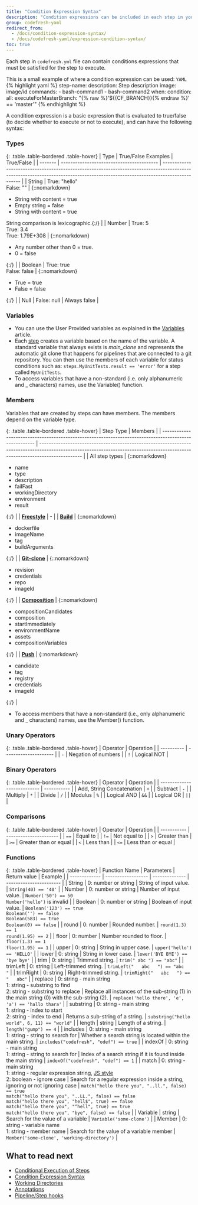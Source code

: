 ```yaml
---
title: "Condition Expression Syntax"
description: "Condition expressions can be included in each step in your codefresh.yml, and must be satisfied for the step to execute."
group: codefresh-yaml
redirect_from:
  - /docs/condition-expression-syntax/
  - /docs/codefresh-yaml/expression-condition-syntax/
toc: true
---
```

Each step in `codefresh.yml` file can contain conditions expressions that must be satisfied for the step to execute.

This is a small example of where a condition expression  can be used:
  `YAML`
{% highlight yaml %}
step-name:
  description: Step description
  image: image/id
  commands:
    - bash-command1
    - bash-command2
  when:
    condition:
      all:
        executeForMasterBranch: "{% raw %}'${{CF_BRANCH}}{% endraw %}' == 'master'"
{% endhighlight %}

A condition expression is a basic expression that is evaluated to true/false (to decide whether to execute or not to execute), and can have the following syntax:

### Types

{: .table .table-bordered .table-hover}
| Type    | True/False Examples                       | True/False                                                                                                                                                                     |
| ------- | ----------------------------------------- | ------------------------------------------------------------------------------------------------------------------------------------------------------------------------------ |
| String  | True: "hello"<br>False: ""                | {::nomarkdown}<ul><li>String with content = true</li><li>Empty string = false</li><li>String with content = true</li></ul><span class="text-muted">String comparison is lexicographic</span>.{:/}    |
| Number  | True: 5<br>True: 3.4<br>True: 1.79E+308   | {::nomarkdown}<ul><li>Any number other than 0 = true.</li><li>0 = false</li></ul>{:/}                                                                                                                                      |
| Boolean | True: true<br>False: false                | {::nomarkdown}<ul><li>True = true</li><li>False = false</li></ul>{:/}                                                                                                                                                       |
| Null    | False: null                               | Always false                                                                                                                                                                   |

### Variables
  * You can use the User Provided variables as explained in the [Variables]({{site.baseurl}}/docs/codefresh-yaml/variables/) article.
  * Each [step]({{site.baseurl}}/docs/codefresh-yaml/steps/)  creates a variable based on the name of the variable. A standard variable that always exists is *main_clone* and represents the automatic git clone that happens for pipelines that are connected to a git repository. You can then use the members of each variable for status conditions such as: `steps.MyUnitTests.result == 'error'` for a step called `MyUnitTests`.
  * To access variables that have a non-standard (i.e. only alphanumeric and _ characters) names, use the Variable() function.

### Members
Variables that are created by steps can have members. The members depend on the variable type.

{: .table .table-bordered .table-hover}
| Step Type                                                                                              | Members                                                                                                                                                                        |
| ------------------------------------------------------------------------------------------------------ | ------------------------------------------------------------------------------------------------------------------------------------------------------------------------------ |
| All step types                                                                                         | {::nomarkdown}<ul><li>name</li><li>type</li><li>description</li><li>failFast</li><li>workingDirectory</li><li>environment</li><li>result</li></ul>{:/}                                        |
| [**Freestyle**]({{site.baseurl}}/docs/codefresh-yaml/steps/freestyle/)        | -                                                                                                                                                                              |
| [**Build**]({{site.baseurl}}/docs/codefresh-yaml/steps/build/)             | {::nomarkdown}<ul><li>dockerfile</li><li>imageName</li><li>tag</li><li>buildArguments</li></ul>{:/}                                                                            |
| [**Git-clone**]({{site.baseurl}}/docs/codefresh-yaml/steps/git-clone/)       | {::nomarkdown}<ul><li>revision</li><li>credentials</li><li>repo</li><li>imageId</li></ul>{:/}                                                                                  |
| [**Composition**]({{site.baseurl}}/docs/codefresh-yaml/steps/composition/) | {::nomarkdown}<ul><li>compositionCandidates</li><li>composition</li><li>startImmediately</li><li>environmentName</li><li>assets</li><li>compositionVariables</li></ul>{:/}     |
| [**Push**]({{site.baseurl}}/docs/codefresh-yaml/steps/push/)               | {::nomarkdown}<ul><li>candidate</li><li>tag</li><li>registry</li><li>credentials</li><li>imageId</li></ul>{:/}                                                                 |


* To access members that have a non-standard (i.e., only alphanumeric and _ characters) names, use the Member() function.

### Unary Operators

{: .table .table-bordered .table-hover}
| Operator   | Operation             |
| ---------- | --------------------- |
| `-`        | Negation of numbers   |
| `!`        | Logical NOT           |

### Binary Operators

{: .table .table-bordered .table-hover}
| Operator                    | Operation   |
| --------------------------- | ----------- |
| Add, String Concatenation   | `+`         |
| Subtract                    | `-`         |
| Multiply                    | `*`         |
| Divide                      | `/`         |
| Modulus                     | `%`         |
| Logical AND                 | `&&`        |
| Logical OR                  | `||`        |

### Comparisons

{: .table .table-bordered .table-hover}
| Operator    | Operation              |
| ----------- | ---------------------- |
| `==`        | Equal to               |
| `!=`        | Not equal to           |
| `>`         | Greater than           |
| `>=`        | Greater than or equal  |
| `<`         | Less than              |
| `<=`        | Less than or equal     |

### Functions

{: .table .table-bordered .table-hover}
| Function Name | Parameters         | Return value   | Example                 |
| ------------- | ------------------ | -------------- | ----------------------- |
| String        | 0: number or string              | String of input value.                                                                      | `String(40) == '40'`                                                                                                                                                                                                                                                      |
| Number        | 0: number or string                                                                                                                                                                         | Number of input value.                                                                      | `Number('50') == 50` <br>`Number('hello')` is invalid                                                                                                                                                                                                                       |
| Boolean       | 0: number or string                                                                                                                                                                         | Boolean of input value.                                                                     | `Boolean('123') == true` <br>`Boolean('') == false` <br>`Boolean(583) == true` <br>`Boolean(0) == false`                                                                                                                                                                        |
| round         | 0: number                                                                                                                                                                                   | Rounded number.                                                                             | `round(1.3) == 1` <br>`round(1.95) == 2`                                                                                                                                                                                                                                    |
| floor         | 0: number                                                                                                                                                                                   | Number rounded to floor.                                                                    | `floor(1.3) == 1`<br>`floor(1.95) == 1`                                                                                                                                                                                                                                     |
| upper         | 0: string                                                                                                                                                                                   | String in upper case.                                                                       | `upper('hello') == 'HELLO'`                                                                                                                                                                                                                                               |
| lower         | 0: string                                                                                                                                                                                   | String in lower case.                                                                       | `lower('BYE BYE') == 'bye bye'`                                                                                                                                                                                                                                           |
| trim          | 0: string                                                                                                                                                                                   | Trimmed string.                                                                             | `trim(" abc ") == "abc"`                                                                                                                                                                                                                                                  |
| trimLeft      | 0: string                                                                                                                                                                                   | Left-trimmed string.                                                                        | `trimLeft("   abc   ") == "abc   "`                                                                                                                                                                                                                                       |
| trimRight     | 0: string                                                                                                                                                                                   | Right-trimmed string.                                                                       | `trimRight("   abc   ") == "   abc"`                                                                                                                                                                                                                                      |
| replace       | 0: string - main string <br>1: string - substring to find <br>2: string - substring to replace                                                                                              | Replace all instances of the sub-string (1) in the main string (0) with the sub-string (2). | `replace('hello there', 'e', 'a') == 'hallo thara'`                                                                                                                                                                                                                       |
| substring     | 0: string - main string <br>1: string - index to start <br>2: string - index to end                                                                                                         | Returns a sub-string of a string.                                                           | `substring("hello world", 6, 11) == "world"`                                                                                                                                                                                                                              |
| length        | string                                                                                                                                                                                      | Length of a string.                                                                         | `length("gump") == 4`                                                                                                                                                                                                                                                     |
| includes      | 0: string - main string<br>1: string - string to search for                                                                                                                                 | Whether a search string is located within the main string.                                  | `includes("codefresh", "odef") == true`                                                                                                                                                                                                                                  |
| indexOf       | 0: string - main string<br>1: string - string to search for                                                                                                                                 | Index of a search string if it is found inside the main string                              | `indexOf("codefresh", "odef") == 1`                                                                                                                                                                                                                                       |
| match         | 0: string - main string<br>1: string - regular expression string, [JS style](https://developer.mozilla.org/en-US/docs/Web/JavaScript/Guide/Regular_Expressions)<br>2: boolean - ignore case | Search for a regular expression inside a string, ignoring or not ignoring case              | `match("hello there you", "..ll.", false) == true` <br> `match("hello there you", "..LL.", false) == false` <br> `match("hello there you", "hell$", true) == false` <br> `match("hello there you", "^hell", true) == true` <br> `match("hello there you", "bye", false) == false` |
| Variable      | string                                                                                                                                                                                      | Search for the value of a variable                                                          | `Variable('some-clone')`                                                                                                                                                                                                                                                  |
| Member        | 0: string - variable name<br>1: string - member name                                                                                                                                        | Search for the value of a variable member                                                   | `Member('some-clone', 'working-directory')`                                                                                                                                                                                                                               |

## What to read next

* [Conditional Execution of Steps]({{site.baseurl}}/docs/codefresh-yaml/conditional-execution-of-steps/)
* [Condition Expression Syntax]({{site.baseurl}}/docs/codefresh-yaml/condition-expression-syntax/)
* [Working Directories]({{site.baseurl}}/docs/codefresh-yaml/working-directories/)
* [Annotations]({{site.baseurl}}/docs/codefresh-yaml/annotations/)
* [Pipeline/Step hooks]({{site.baseurl}}/docs/codefresh-yaml/hooks/)